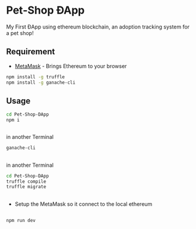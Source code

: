 # Pet-Shop ÐApp

My First ÐApp using ethereum blockchain, an adoption tracking system for a pet shop!

## Requirement

* [MetaMask](https://metamask.io/) - Brings Ethereum to your browser

```bash
npm install -g truffle
npm install -g ganache-cli
```

## Usage

```bash
cd Pet-Shop-DApp
npm i
```

##

in another Terminal
```bash
ganache-cli
```

##

in another Terminal
```bash
cd Pet-Shop-DApp
truffle compile
truffle migrate
```

##

- Setup the MetaMask so it connect to the local ethereum

##

```bash
npm run dev
```
